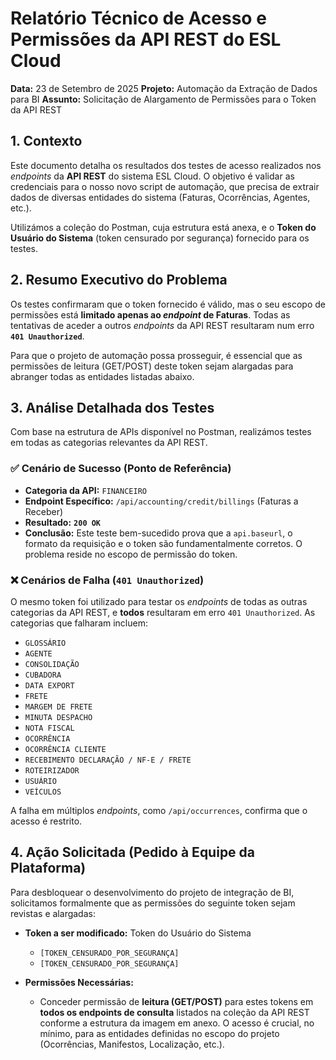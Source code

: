 # Relatório Técnico de Acesso e Permissões da API REST do ESL Cloud

**Data:** 23 de Setembro de 2025
**Projeto:** Automação da Extração de Dados para BI
**Assunto:** Solicitação de Alargamento de Permissões para o Token da API REST

## 1. Contexto

Este documento detalha os resultados dos testes de acesso realizados nos *endpoints* da **API REST** do sistema ESL Cloud. O objetivo é validar as credenciais para o nosso novo script de automação, que precisa de extrair dados de diversas entidades do sistema (Faturas, Ocorrências, Agentes, etc.).

Utilizámos a coleção do Postman, cuja estrutura está anexa, e o **Token do Usuário do Sistema** (token censurado por segurança) fornecido para os testes.

## 2. Resumo Executivo do Problema

Os testes confirmaram que o token fornecido é válido, mas o seu escopo de permissões está **limitado apenas ao *endpoint* de Faturas**. Todas as tentativas de aceder a outros *endpoints* da API REST resultaram num erro **`401 Unauthorized`**.

Para que o projeto de automação possa prosseguir, é essencial que as permissões de leitura (GET/POST) deste token sejam alargadas para abranger todas as entidades listadas abaixo.

## 3. Análise Detalhada dos Testes

Com base na estrutura de APIs disponível no Postman, realizámos testes em todas as categorias relevantes da API REST.

### ✅ Cenário de Sucesso (Ponto de Referência)

-   **Categoria da API:** `FINANCEIRO`
-   **Endpoint Específico:** `/api/accounting/credit/billings` (Faturas a Receber)
-   **Resultado:** **`200 OK`**
-   **Conclusão:** Este teste bem-sucedido prova que a `api.baseurl`, o formato da requisição e o token são fundamentalmente corretos. O problema reside no escopo de permissão do token.

### ❌ Cenários de Falha (`401 Unauthorized`)

O mesmo token foi utilizado para testar os *endpoints* de todas as outras categorias da API REST, e **todos** resultaram em erro `401 Unauthorized`. As categorias que falharam incluem:

-   `GLOSSÁRIO`
-   `AGENTE`
-   `CONSOLIDAÇÃO`
-   `CUBADORA`
-   `DATA EXPORT`
-   `FRETE`
-   `MARGEM DE FRETE`
-   `MINUTA DESPACHO`
-   `NOTA FISCAL`
-   `OCORRÊNCIA`
-   `OCORRÊNCIA CLIENTE`
-   `RECEBIMENTO DECLARAÇÃO / NF-E / FRETE`
-   `ROTEIRIZADOR`
-   `USUÁRIO`
-   `VEÍCULOS`


A falha em múltiplos *endpoints*, como `/api/occurrences`, confirma que o acesso é restrito.

## 4. Ação Solicitada (Pedido à Equipe da Plataforma)

Para desbloquear o desenvolvimento do projeto de integração de BI, solicitamos formalmente que as permissões do seguinte token sejam revistas e alargadas:

-   **Token a ser modificado:** Token do Usuário do Sistema
    -   `[TOKEN_CENSURADO_POR_SEGURANÇA]`
    -   `[TOKEN_CENSURADO_POR_SEGURANÇA]`

-   **Permissões Necessárias:**
    -   Conceder permissão de **leitura (GET/POST)** para estes tokens em **todos os endpoints de consulta** listados na coleção da API REST conforme a estrutura da imagem em anexo. O acesso é crucial, no mínimo, para as entidades definidas no escopo do projeto (Ocorrências, Manifestos, Localização, etc.).